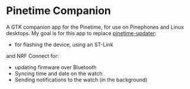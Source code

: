 # Pinetime Companion

A GTK companion app for the Pinetime, for use on Pinephones and Linux desktops. My goal is for this app to replace
[pinetime-updater](https://github.com/lupyuen/pinetime-updater):
- for flashing the device, using an ST-Link

and NRF Connect for:
- updating firmware over Bluetooth
- Syncing time and date on the watch
- Sending notifications to the watch (in the background)
